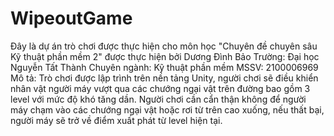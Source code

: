 # WipeoutGame
Đây là dự án trò chơi được thực hiện cho môn học "Chuyên đề chuyên sâu Kỹ thuật phần mềm 2" được thực hiện bởi Dương Đình Bảo 
Trường: Đại học Nguyễn Tất Thành
Chuyên ngành: Kỹ thuật phần mềm
MSSV: 2100006969 
Mô tả: Trò chơi được lập trình trên nền tảng Unity, người chơi sẽ điều khiển nhân vật người máy vượt qua các chướng ngại vật trên đường bao gồm 3 level với mức độ khó tăng dần. Người chơi cần cẩn thận không để người máy chạm vào các chướng ngại vật hoặc rơi từ trên cao xuống, nếu thất bại, người máy sẽ trở về điểm xuất phát từ level hiện tại.
